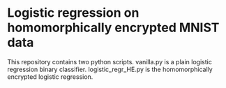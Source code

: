 
# Logistic regression on homomorphically encrypted MNIST data

This repository contains two python scripts. vanilla.py is a plain logistic regression binary classifier. logistic_regr_HE.py is the homomorphically encrypted logistic regression.